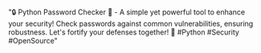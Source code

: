 "🔒 Python Password Checker 🔑 - A simple yet powerful tool to enhance your security! Check passwords against common vulnerabilities, ensuring robustness. Let's fortify your defenses together! 💪 #Python #Security #OpenSource"
